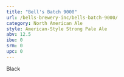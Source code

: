 ```yaml
---
title: "Bell's Batch 9000"
url: /bells-brewery-inc/bells-batch-9000/
category: North American Ale
style: American-Style Strong Pale Ale
abv: 12.5
ibu: 0
srm: 0
upc: 0
---
```

Black
